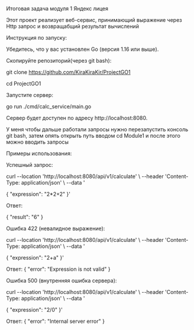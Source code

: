 Итоговая задача модуля 1 Яндекс лицея

Этот проект реализует веб-сервис, принимающий выражение через Http запрос и возвращабщий результат вычислений

Инструкция по запуску:

Убедитесь, что у вас установлен Go (версия 1.16 или выше).

Скопируйте репозиторий(через git bash):

git clone https://github.com/KiraKiraKir/ProjectGO1

cd ProjectGO1

Запустите сервер:

go run ./cmd/calc_service/main.go

Сервер будет доступен по адресу http://localhost:8080.

У меня чтобы дальше работали запросы нужно перезапустить консоль git bash, затем опять открыть путь вводом cd Module1 и после этого можно вводить запросы

Примеры использования:

Успешный запрос:

curl --location 'http://localhost:8080/api/v1/calculate' \\
--header 'Content-Type: application/json' \\
--data '

{ "expression": "2*2+2" }'

Ответ:

{ "result": "6" }

Ошибка 422 (невалидное выражение):

curl --location 'http://localhost:8080/api/v1/calculate' \\
--header 'Content-Type: application/json' \\
--data '

{ "expression": "2+a" }'

Ответ: { "error": "Expression is not valid" }

Ошибка 500 (внутренняя ошибка сервера):

curl --location 'http://localhost:8080/api/v1/calculate' \\
--header 'Content-Type: application/json' \\
--data '

{ "expression": "2/0" }'

Ответ: { "error": "Internal server error" }